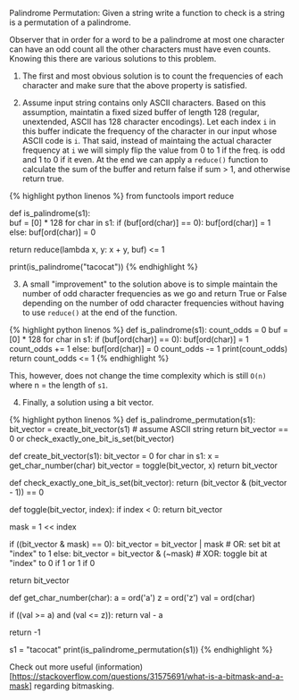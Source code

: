 Palindrome Permutation: Given a string write a function to check is a string is a permutation of a palindrome.

Observer that in order for a word to be a palindrome at most one character can have an odd count all the other characters must have even counts. Knowing this there are various solutions to this problem.

1. The first and most obvious solution is to count the frequencies of each character and make sure that the above property is satisfied.

2. Assume input string contains only ASCII characters. Based on this assumption, maintatin a fixed sized buffer of length 128 (regular, unextended, ASCII has 128 character encodings). Let each index `i` in this buffer indicate the frequency of the character in our input whose ASCII code is `i`. That said, instead of maintaing the actual character frequency at `i` we will simply flip the value from 0 to 1 if the freq. is odd and 1 to 0 if it even. At the end we can apply a `reduce()` function to calculate the sum of the buffer and return false if sum > 1, and otherwise return true.

{% highlight python linenos %}
from functools import reduce

def is_palindrome(s1):  
  buf = [0] * 128
  for char in s1:
    if (buf[ord(char)] == 0):
      buf[ord(char)] = 1      
    else:
      buf[ord(char)] = 0 

  return reduce(lambda x, y: x + y, buf) <= 1

print(is_palindrome("tacocat"))
{% endhighlight %}

3. A small "improvement" to the solution above is to simple maintain the number of odd character frequencies as we go and return True or False depending on the number of odd character frequencies without having to use `reduce()` at the end of the function.

{% highlight python linenos %}
def is_palindrome(s1):
  count_odds = 0
  buf = [0] * 128
  for char in s1:
    if (buf[ord(char)] == 0):
      buf[ord(char)] = 1
      count_odds += 1
    else:
      buf[ord(char)] = 0
      count_odds -= 1
    print(count_odds)
  return count_odds <= 1
{% endhighlight %}

This, however, does not change the time complexity which is still `O(n)` where n = the length of `s1`.

4. Finally, a solution using a bit vector.

{% highlight python linenos %}
def is_palindrome_permutation(s1):
  bit_vector = create_bit_vector(s1) # assume ASCII string
  return bit_vector == 0 or check_exactly_one_bit_is_set(bit_vector)

def create_bit_vector(s1):
  bit_vector = 0
  for char in s1:
    x = get_char_number(char)
    bit_vector = toggle(bit_vector, x)
  return bit_vector

def check_exactly_one_bit_is_set(bit_vector):
  return (bit_vector & (bit_vector - 1)) == 0

def toggle(bit_vector, index):
  if index < 0:
    return bit_vector

  mask = 1 << index

  if ((bit_vector & mask) == 0):
    bit_vector = bit_vector | mask # OR: set bit at "index" to 1
  else:
    bit_vector = bit_vector & (~mask) # XOR: toggle bit at "index" to 0 if 1 or 1 if 0

  return bit_vector

def get_char_number(char):
  a = ord('a')
  z = ord('z')
  val = ord(char)

  if ((val >= a) and (val <= z)):
    return val - a

  return -1

s1 = "tacocat"
print(is_palindrome_permutation(s1))
{% endhighlight %}

Check out more useful (information)[https://stackoverflow.com/questions/31575691/what-is-a-bitmask-and-a-mask] regarding bitmasking.
